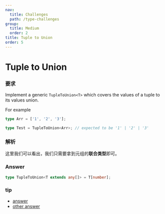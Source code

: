 ```yaml
---
nav:
  title: Challenges
  path: /type-challenges
group:
  title: Medium
  order: 2
title: Tuple to Union
order: 5
---
```


# Tuple to Union

### 要求

Implement a generic `TupleToUnion<T>` which covers the values of a tuple to its values union.

For example

```ts
type Arr = ['1', '2', '3'];

type Test = TupleToUnion<Arr>; // expected to be '1' | '2' | '3'
```

### 解析

这里我们可以看出，我们只需要拿到元组的**联合类型**即可。

### Answer

```ts
type TupleToUnion<T extends any[]> = T[number];
```

### tip

- [answer](https://www.typescriptlang.org/play?ssl=24&ssc=47&pln=24&pc=1#code/PQKgUABBCMAMEFoIBUCuAHANgUwgFwHsIBVAOwEsDTJEE76aAjATwgEFS8ALK1gMVQQAFAAEAhpwBmqAJQQAxAFtsAE3KpFC8qUnYATgrwYcC1BSo0a86xACKqbAGc8lalBoBJRVmzLOEMQgAc2xSfXIAYwgAAzQfZAIyVwAeZAA+aIgAdy5IrggIggA3fUd8LlwisUwHMoJJAPxjXEIIcjwyqpqnCDNXADpLKD4CA2wADzFvHCGY6OiOmjxmdFw2PQMAXggAbQByaD2AGgg9gCZj04BmPYBdWeXVlCc8CG24nASkqmT1vTSIMBgBAJqsInhVPgiIxcAc9hAAD6nC6I657GjzaKzAEANXI2CyECoEAA4u0ABKoRgALggXDweHQjmpQI6ES4-QAVo5+qMgsA4GAQMAwKLQBAAPpS6Uy6UQACaBFQBgAwgQVLhyfpcLLdVKIMLRY9cB9sF9zKRUiDxhDSCoyhJmDtbgD3jtSBoYXp7mKQJK9bLns4ICqxI4egHA4byN5Rq8AN4QACiAEdUNUTknxmDXgBfCCSPQETR7ETGhDs6o4UghRzAVAuTCOdFgY0FMM9bY7GhZnPJVPpzCpZrmlI7aBnK4nPYAFgArAA2S54PQOF0nCdXVGzxfwpErhxpNJHHvZ7Dg-tp6rD+KJC3JceT9cwSdHk8+33+yP6gR6bj6CAAGUISZL9vwNEVQBoAFAK4MQ9FwZglQMRwCBqFwqGZOkGSZFlgDZDluV5PR+TgYAJEcLJ9GgiA8QJCBUPQ1wsPpRlmVZRx2S5Hk+QFWBgEYhtmJogBZUZcBVODMGrWtaVY3COK4oi+SFEUwCAA)
- [other answer](https://github.com/type-challenges/type-challenges/issues?q=label%3A10+label%3Aanswer)
